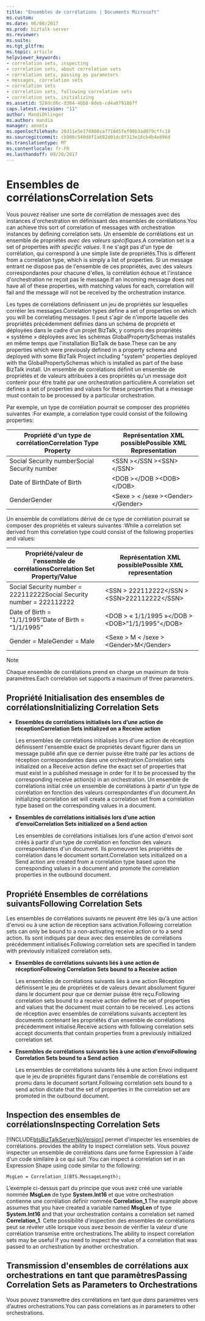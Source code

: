 ```yaml
---
title: "Ensembles de corrélations | Documents Microsoft"
ms.custom: 
ms.date: 06/08/2017
ms.prod: biztalk-server
ms.reviewer: 
ms.suite: 
ms.tgt_pltfrm: 
ms.topic: article
helpviewer_keywords:
- correlation sets, inspecting
- correlation sets, about correlation sets
- correlation sets, passing as parameters
- messages, correlation sets
- correlation sets
- correlation sets, following correlation sets
- correlation sets, initializing
ms.assetid: 528dcd6c-d364-4bb8-8deb-cd4a0791867f
caps.latest.revision: "11"
author: MandiOhlinger
ms.author: mandia
manager: anneta
ms.openlocfilehash: 28d11e5e174808ca7718d5fef98b3ad079cffc18
ms.sourcegitcommit: cb908c540d8f1a692d01dc8f313e16cb4b4e696d
ms.translationtype: MT
ms.contentlocale: fr-FR
ms.lasthandoff: 09/20/2017
---
```

# <a name="correlation-sets"></a><span data-ttu-id="94b02-102">Ensembles de corrélations</span><span class="sxs-lookup"><span data-stu-id="94b02-102">Correlation Sets</span></span>
<span data-ttu-id="94b02-103">Vous pouvez réaliser une sorte de corrélation de messages avec des instances d'orchestration en définissant des ensembles de corrélations.</span><span class="sxs-lookup"><span data-stu-id="94b02-103">You can achieve this sort of correlation of messages with orchestration instances by defining correlation sets.</span></span> <span data-ttu-id="94b02-104">Un ensemble de corrélations est un ensemble de propriétés *avec des valeurs spécifiques*.</span><span class="sxs-lookup"><span data-stu-id="94b02-104">A correlation set is a set of properties *with specific values*.</span></span> <span data-ttu-id="94b02-105">Il ne s'agit pas d'un type de corrélation, qui correspond à une simple liste de propriétés.</span><span class="sxs-lookup"><span data-stu-id="94b02-105">This is different from a correlation type, which is simply a list of properties.</span></span> <span data-ttu-id="94b02-106">Si un message entrant ne dispose pas de l'ensemble de ces propriétés, avec des valeurs correspondantes pour chacune d'elles, la corrélation échoue et l'instance d'orchestration ne reçoit pas le message.</span><span class="sxs-lookup"><span data-stu-id="94b02-106">If an incoming message does not have all of these properties, with matching values for each, correlation will fail and the message will not be received by the orchestration instance.</span></span>  
  
 <span data-ttu-id="94b02-107">Les types de corrélations définissent un jeu de propriétés sur lesquelles corréler les messages.</span><span class="sxs-lookup"><span data-stu-id="94b02-107">Correlation types define a set of properties on which you will be correlating messages.</span></span> <span data-ttu-id="94b02-108">Il peut s'agir de n'importe laquelle des propriétés précédemment définies dans un schéma de propriété et déployées dans le cadre d'un projet BizTalk, y compris des propriétés « système » déployées avec les schémas GlobalPropertySchemas installés en même temps que l'installation BizTalk de base.</span><span class="sxs-lookup"><span data-stu-id="94b02-108">These can be any properties which were previously defined in a property schema and deployed with some BizTalk Project including "system" properties deployed with the GlobalPropertySchemas which is installed as part of the base BizTalk install.</span></span> <span data-ttu-id="94b02-109">Un ensemble de corrélations définit un ensemble de propriétés et de valeurs attribuées à ces propriétés qu'un message doit contenir pour être traité par une orchestration particulière.</span><span class="sxs-lookup"><span data-stu-id="94b02-109">A correlation set defines a set of properties and values for these properties that a message must contain to be processed by a particular orchestration.</span></span>  
  
 <span data-ttu-id="94b02-110">Par exemple, un type de corrélation pourrait se composer des propriétés suivantes :</span><span class="sxs-lookup"><span data-stu-id="94b02-110">For example, a correlation type could consist of the following properties:</span></span>  
  
|<span data-ttu-id="94b02-111">Propriété d'un type de corrélation</span><span class="sxs-lookup"><span data-stu-id="94b02-111">Correlation Type Property</span></span>|<span data-ttu-id="94b02-112">Représentation XML possible</span><span class="sxs-lookup"><span data-stu-id="94b02-112">Possible XML Representation</span></span>|  
|-------------------------------|---------------------------------|  
|<span data-ttu-id="94b02-113">Social Security number</span><span class="sxs-lookup"><span data-stu-id="94b02-113">Social Security number</span></span>|<span data-ttu-id="94b02-114">\<SSN >\</SSN ></span><span class="sxs-lookup"><span data-stu-id="94b02-114">\<SSN>\</SSN></span></span>|  
|<span data-ttu-id="94b02-115">Date of Birth</span><span class="sxs-lookup"><span data-stu-id="94b02-115">Date of Birth</span></span>|<span data-ttu-id="94b02-116">\<DOB >\</DOB ></span><span class="sxs-lookup"><span data-stu-id="94b02-116">\<DOB>\</DOB></span></span>|  
|<span data-ttu-id="94b02-117">Gender</span><span class="sxs-lookup"><span data-stu-id="94b02-117">Gender</span></span>|<span data-ttu-id="94b02-118">\<Sexe > \< /sexe ></span><span class="sxs-lookup"><span data-stu-id="94b02-118">\<Gender>\</Gender></span></span>|  
  
 <span data-ttu-id="94b02-119">Un ensemble de corrélations dérivé de ce type de corrélation pourrait se composer des propriétés et valeurs suivantes :</span><span class="sxs-lookup"><span data-stu-id="94b02-119">While a correlation set derived from this correlation type could consist of the following properties and values:</span></span>  
  
|<span data-ttu-id="94b02-120">Propriété/valeur de l'ensemble de corrélations</span><span class="sxs-lookup"><span data-stu-id="94b02-120">Correlation Set Property/Value</span></span>|<span data-ttu-id="94b02-121">Représentation XML possible</span><span class="sxs-lookup"><span data-stu-id="94b02-121">Possible XML representation</span></span>|  
|-------------------------------------|---------------------------------|  
|<span data-ttu-id="94b02-122">Social Security number = 222112222</span><span class="sxs-lookup"><span data-stu-id="94b02-122">Social Security number = 222112222</span></span>|<span data-ttu-id="94b02-123">\<SSN > 222112222\</SSN ></span><span class="sxs-lookup"><span data-stu-id="94b02-123">\<SSN>222112222\</SSN></span></span>|  
|<span data-ttu-id="94b02-124">Date of Birth = “1/1/1995”</span><span class="sxs-lookup"><span data-stu-id="94b02-124">Date of Birth = “1/1/1995”</span></span>|<span data-ttu-id="94b02-125">\<DOB > « 1/1/1995 »\</DOB ></span><span class="sxs-lookup"><span data-stu-id="94b02-125">\<DOB>”1/1/1995”\</DOB></span></span>|  
|<span data-ttu-id="94b02-126">Gender = Male</span><span class="sxs-lookup"><span data-stu-id="94b02-126">Gender = Male</span></span>|<span data-ttu-id="94b02-127">\<Sexe > M \< /sexe ></span><span class="sxs-lookup"><span data-stu-id="94b02-127">\<Gender>M\</Gender></span></span>|  
  
> [!NOTE]
>  <span data-ttu-id="94b02-128">Chaque ensemble de corrélations prend en charge un maximum de trois paramètres.</span><span class="sxs-lookup"><span data-stu-id="94b02-128">Each correlation set supports a maximum of three parameters.</span></span>  
  
## <a name="initializing-correlation-sets"></a><span data-ttu-id="94b02-129">Propriété Initialisation des ensembles de corrélations</span><span class="sxs-lookup"><span data-stu-id="94b02-129">Initializing Correlation Sets</span></span>  
  
-   <span data-ttu-id="94b02-130">**Ensembles de corrélations initialisés lors d’une action de réception**</span><span class="sxs-lookup"><span data-stu-id="94b02-130">**Correlation Sets initialized on a Receive action**</span></span>  
  
     <span data-ttu-id="94b02-131">Les ensembles de corrélations initialisés lors d'une action de réception définissent l'ensemble exact de propriétés devant figurer dans un message publié afin que ce dernier puisse être traité par les actions de réception correspondantes dans une orchestration.</span><span class="sxs-lookup"><span data-stu-id="94b02-131">Correlation sets initialized on a Receive action define the exact set of properties that must exist in a published message in order for it to be processed by the corresponding receive action(s) in an orchestration.</span></span> <span data-ttu-id="94b02-132">Un ensemble de corrélations initial crée un ensemble de corrélations à partir d'un type de corrélation en fonction des valeurs correspondantes d'un document.</span><span class="sxs-lookup"><span data-stu-id="94b02-132">An initializing correlation set will create a correlation set from a correlation type based on the corresponding values in a document.</span></span>  
  
-   <span data-ttu-id="94b02-133">**Ensembles de corrélations initialisés lors d’une action d’envoi**</span><span class="sxs-lookup"><span data-stu-id="94b02-133">**Correlation Sets initialized on a Send action**</span></span>  
  
     <span data-ttu-id="94b02-134">Les ensembles de corrélations initialisés lors d'une action d'envoi sont créés à partir d'un type de corrélation en fonction des valeurs correspondantes d'un document. Ils promeuvent les propriétés de corrélation dans le document sortant.</span><span class="sxs-lookup"><span data-stu-id="94b02-134">Correlation sets initialized on a Send action are created from a correlation type based upon the corresponding values in a document and promote the correlation properties in the outbound document.</span></span>  
  
## <a name="following-correlation-sets"></a><span data-ttu-id="94b02-135">Propriété Ensembles de corrélations suivants</span><span class="sxs-lookup"><span data-stu-id="94b02-135">Following Correlation Sets</span></span>  
 <span data-ttu-id="94b02-136">Les ensembles de corrélations suivants ne peuvent être liés qu'à une action d'envoi ou à une action de réception sans activation.</span><span class="sxs-lookup"><span data-stu-id="94b02-136">Following correlation sets can only be bound to a non-activating receive action or to a send action.</span></span> <span data-ttu-id="94b02-137">Ils sont indiqués par deux avec des ensembles de corrélations précédemment initialisés.</span><span class="sxs-lookup"><span data-stu-id="94b02-137">Following correlation sets are specified in tandem with previously initialized correlation sets.</span></span>  
  
-   <span data-ttu-id="94b02-138">**Ensembles de corrélations suivants liés à une action de réception**</span><span class="sxs-lookup"><span data-stu-id="94b02-138">**Following Correlation Sets bound to a Receive action**</span></span>  
  
     <span data-ttu-id="94b02-139">Les ensembles de corrélations suivants liés à une action Réception définissent le jeu de propriétés et de valeurs devant absolument figurer dans le document pour que ce dernier puisse être reçu.</span><span class="sxs-lookup"><span data-stu-id="94b02-139">Following correlation sets bound to a receive action define the set of properties and values that the document must contain to be received.</span></span>  <span data-ttu-id="94b02-140">Les actions de réception avec ensembles de corrélations suivants acceptent les documents contenant les propriétés d'un ensemble de corrélations précédemment initialisé.</span><span class="sxs-lookup"><span data-stu-id="94b02-140">Receive actions with following correlation sets accept documents that contain properties from a previously initialized correlation set.</span></span>  
  
-   <span data-ttu-id="94b02-141">**Ensembles de corrélations suivants liés à une action d’envoi**</span><span class="sxs-lookup"><span data-stu-id="94b02-141">**Following Correlation Sets bound to a Send action**</span></span>  
  
     <span data-ttu-id="94b02-142">Les ensembles de corrélations suivants liés à une action Envoi indiquent que le jeu de propriétés figurant dans l'ensemble de corrélations est promu dans le document sortant.</span><span class="sxs-lookup"><span data-stu-id="94b02-142">Following correlation sets bound to a send action dictate that the set of properties in the correlation set are promoted in the outbound document.</span></span>  
  
## <a name="inspecting-correlation-sets"></a><span data-ttu-id="94b02-143">Inspection des ensembles de corrélations</span><span class="sxs-lookup"><span data-stu-id="94b02-143">Inspecting Correlation Sets</span></span>  
 [!INCLUDE[btsBizTalkServerNoVersion](../includes/btsbiztalkservernoversion-md.md)]<span data-ttu-id="94b02-144"> permet d'inspecter les ensembles de corrélations.</span><span class="sxs-lookup"><span data-stu-id="94b02-144"> provides the ability to inspect correlation sets.</span></span> <span data-ttu-id="94b02-145">Vous pouvez inspecter un ensemble de corrélations dans une forme Expression à l'aide d'un code similaire à ce qui suit :</span><span class="sxs-lookup"><span data-stu-id="94b02-145">You can inspect a correlation set in an Expression Shape using code similar to the following:</span></span>  
  
```  
MsgLen = Correlation_1(BTS.MessageLength);  
```  
  
 <span data-ttu-id="94b02-146">L’exemple ci-dessus part du principe que vous avez créé une variable nommée **MsgLen** de type **System.Int16** et que votre orchestration contienne une corrélation définir nommée **Correlation_1**.</span><span class="sxs-lookup"><span data-stu-id="94b02-146">The example above assumes that you have created a variable named **MsgLen** of type **System.Int16** and that your orchestration contains a correlation set named **Correlation_1**.</span></span> <span data-ttu-id="94b02-147">Cette possibilité d'inspection des ensembles de corrélations peut se révéler utile lorsque vous avez besoin de vérifier la valeur d'une corrélation transmise entre orchestrations.</span><span class="sxs-lookup"><span data-stu-id="94b02-147">The ability to inspect correlation sets may be useful if you need to inspect the value of a correlation that was passed to an orchestration by another orchestration.</span></span>  
  
## <a name="passing-correlation-sets-as-parameters-to-orchestrations"></a><span data-ttu-id="94b02-148">Transmission d'ensembles de corrélations aux orchestrations en tant que paramètres</span><span class="sxs-lookup"><span data-stu-id="94b02-148">Passing Correlation Sets as Parameters to Orchestrations</span></span>  
 <span data-ttu-id="94b02-149">Vous pouvez transmettre des corrélations en tant que *dans* paramètres vers d’autres orchestrations.</span><span class="sxs-lookup"><span data-stu-id="94b02-149">You can pass correlations as *in* parameters to other orchestrations.</span></span>